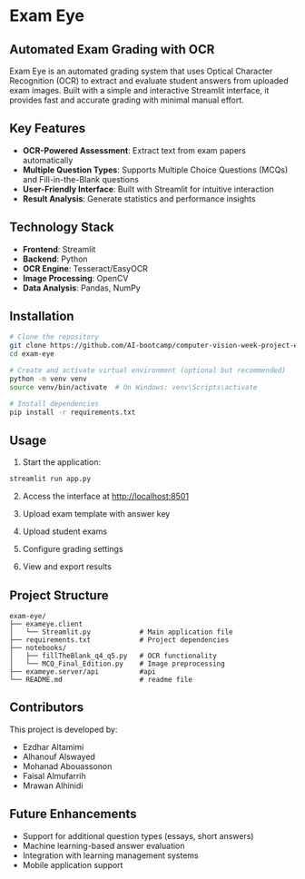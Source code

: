 # Exam Eye

## Automated Exam Grading with OCR

Exam Eye is an automated grading system that uses Optical Character Recognition (OCR) to extract and evaluate student answers from uploaded exam images. Built with a simple and interactive Streamlit interface, it provides fast and accurate grading with minimal manual effort.

## Key Features

- **OCR-Powered Assessment**: Extract text from exam papers automatically
- **Multiple Question Types**: Supports Multiple Choice Questions (MCQs) and Fill-in-the-Blank questions
- **User-Friendly Interface**: Built with Streamlit for intuitive interaction
- **Result Analysis**: Generate statistics and performance insights

## Technology Stack

- **Frontend**: Streamlit
- **Backend**: Python
- **OCR Engine**: Tesseract/EasyOCR
- **Image Processing**: OpenCV
- **Data Analysis**: Pandas, NumPy

## Installation

```bash
# Clone the repository
git clone https://github.com/AI-bootcamp/computer-vision-week-project-exameye
cd exam-eye

# Create and activate virtual environment (optional but recommended)
python -m venv venv
source venv/bin/activate  # On Windows: venv\Scripts\activate

# Install dependencies
pip install -r requirements.txt
```

## Usage

1. Start the application:

```bash
streamlit run app.py
```

2. Access the interface at [http://localhost:8501](http://localhost:8501)

3. Upload exam template with answer key

4. Upload student exams

5. Configure grading settings

6. View and export results

## Project Structure

```
exam-eye/
├── exameye.client 
│   └── Streamlit.py            # Main application file
├── requirements.txt            # Project dependencies
├── notebooks/
│   ├── fillTheBlank_q4_q5.py   # OCR functionality
│   └── MCQ_Final_Edition.py    # Image preprocessing
├── exameye.server/api          #api
└── README.md                   # readme file
```

## Contributors

This project is developed by:
- Ezdhar Altamimi
- Alhanouf Alswayed
- Mohanad Abouassonon 
- Faisal Almufarrih 
- Mrawan Alhinidi 

## Future Enhancements

- Support for additional question types (essays, short answers)
- Machine learning-based answer evaluation
- Integration with learning management systems
- Mobile application support

